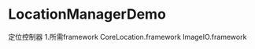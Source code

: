 LocationManagerDemo
===================

定位控制器
1.所需framework
CoreLocation.framework
ImageIO.framework
